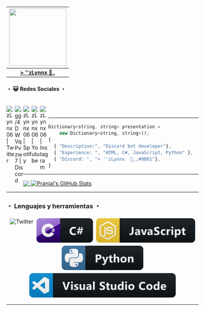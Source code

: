 |  <a href="https://github.com/zLynnx06"><img src="https://cdn.discordapp.com/avatars/827578468979441734/a_2e5fc5b6d2f168504012a2f310800b10.gif?size=2048" width="150px" height="150px" /></a> |
|:---------------------------------------------------------------------------------------------------------------------------------------: |
|       **[> ''zLynnx  🥀,,](https://github.com/zLynnx06)**                                                                                | 

#### ・ 😺 Redes Sociales ・

<br/>
<a href="https://twitter.com/zLynnx066">
  <img align="left" alt="zLynnx06 | Twitter" width="22px" src="https://www.freepnglogos.com/uploads/twitter-logo-png/black-and-white-twitter-logo-png-hq-download-25.png" />
  
</a>
<a href="https://discord.gg/4DWVqPvzw7">
  <img align="left" alt=".gg/4DWVqPvzw7 | Discord" width="22px" src="https://cdn.discordapp.com/attachments/846493368163106827/864652806421217290/discord-logo--v1.png" />

</a>
<a href="https://open.spotify.com/user/31bkmbczqn4uv7wqtxfk5eytudpe">
  <img align="left" alt="zLynnx06 | Spotify" width="22px" src="https://icons-for-free.com/iconfiles/png/512/simple+and+minimal+line+icons+spotify-1324450581038445238.png" />
  
</a>
<a href="https://www.youtube.com/channel/UCBCfP4bXAKud-7T9sW_GnvA">
  <img align="left" alt="zLynnx06 | Youtube" width="22px" src="https://www.searchpng.com/wp-content/uploads/2019/02/Youtube-Black-Icon-PNG-715x715.png" />

</a>
<a href="https://www.instagram.com/zlynnx066">
  <img align="left" alt="zLynnx06 | Instagram" width="22px" src="https://upload.wikimedia.org/wikipedia/commons/thumb/3/3e/Instagram_simple_icon.svg/1200px-Instagram_simple_icon.svg.png" />
  
<br />
  </a>
  
***********************************

```js
Dictionary<string, string> presentation =
    new Dictionary<string, string>();
{
  { "Description:", "Discord bot developer"},
  { "Experience: ", "HTML, C#, JavaScript, Python" },
  { "Discord: ", "> ''zLynnx  🥀,,#0001"},
}
```

***********************************

<a href="https://github.com/zLynnx06/zLynnx06">
  <img align="center" src="https://github-readme-stats.vercel.app/api/top-langs/?username=zLynnx06&hide=css,hack&title_color=ffffff&text_color=c9cacc&icon_color=2bbc8a&bg_color=1d1f21" />
</a>
<a href="https://github.com/zLynnx06/zLynnx06">
  <img align="center" src="https://github-readme-stats.vercel.app/api?username=zLynnx06&show_icons=true&line_height=27&count_private=true&&theme=radical" alt="Pranjal's GitHub Stats" />
</a>

***********************************

### ・ Lenguajes y herramientas ・

<p align="center">
 <img src="https://cdn.discordapp.com/attachments/864669532924018718/864669541481447435/html.png" alt="Twitter" style="vertical-align:top; margin:4px"><img src="https://raw.githubusercontent.com/8bithemant/8bithemant/master/svg/dev/languages/csharp.svg"alt="Twitter" style="vertical-align:top; margin:4px"><img src="https://raw.githubusercontent.com/8bithemant/8bithemant/master/svg/dev/languages/js.svg" alt="Twitter" style="vertical-align:top; margin:4px"><img src="https://raw.githubusercontent.com/8bithemant/8bithemant/master/svg/dev/languages/python.svg" alt="Twitter" style="vertical-align:top; margin:4px"><img 
src="https://raw.githubusercontent.com/8bithemant/8bithemant/master/svg/dev/tools/visualstudio_code.svg" alt="Twitter" style="vertical-align:top; margin:4px">
  
***********************************
